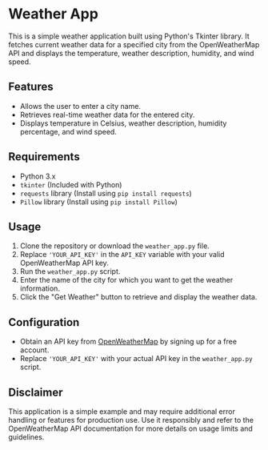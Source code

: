 # Weather App

This is a simple weather application built using Python's Tkinter library. It fetches current weather data for a specified city from the OpenWeatherMap API and displays the temperature, weather description, humidity, and wind speed.

## Features

- Allows the user to enter a city name.
- Retrieves real-time weather data for the entered city.
- Displays temperature in Celsius, weather description, humidity percentage, and wind speed.

## Requirements

- Python 3.x
- `tkinter` (Included with Python)
- `requests` library (Install using `pip install requests`)
- `Pillow` library (Install using `pip install Pillow`)

## Usage

1. Clone the repository or download the `weather_app.py` file.
2. Replace `'YOUR_API_KEY'` in the `API_KEY` variable with your valid OpenWeatherMap API key.
3. Run the `weather_app.py` script.
4. Enter the name of the city for which you want to get the weather information.
5. Click the "Get Weather" button to retrieve and display the weather data.

## Configuration

- Obtain an API key from [OpenWeatherMap](https://openweathermap.org/) by signing up for a free account.
- Replace `'YOUR_API_KEY'` with your actual API key in the `weather_app.py` script.

## Disclaimer

This application is a simple example and may require additional error handling or features for production use. Use it responsibly and refer to the OpenWeatherMap API documentation for more details on usage limits and guidelines.
